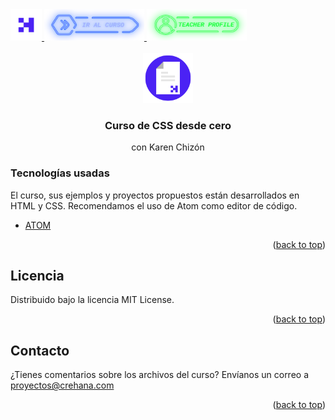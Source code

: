 <div id="top">
  <a href="https://www.crehana.com">
    <img src="images/logo.png" alt="Logo" width="50" height="50">
  </a>
  <a href="https://www.crehana.com/clases/v2/12147/detalle/">
    <img src="images/curso.png" alt="Logo" width="160" height="50">
  </a>
<!-- UPDATE -->
  <a href="https://www.linkedin.com/in/karenchizonf">
    <img src="images/teacher.png" alt="Logo" width="160" height="50">
  </a>
</div>

<!-- PROJECT LOGO -->
<br />
<div align="center">
<!-- UPDATE -->
  <a href="https://github.com/crehana-studentxp/css_desde_cero-karen_chizon">
    <img src="images/project.png" alt="Logo" width="80" height="80">
  </a>
<!-- UPDATE -->
  <h3 align="center">Curso de CSS desde cero</h3>
  <p align="center">con Karen Chizón</h3> 
</div>

### Tecnologías usadas

El curso, sus ejemplos y proyectos propuestos están desarrollados en HTML y CSS.
Recomendamos el uso de Atom como editor de código.

* [ATOM](https://atom.io/)

<p align="right">(<a href="#top">back to top</a>)</p>

<!-- LICENSE -->
## Licencia

Distribuido bajo la licencia MIT License. 

<p align="right">(<a href="#top">back to top</a>)</p>

<!-- CONTACT -->
## Contacto

¿Tienes comentarios sobre los archivos del curso? Envíanos un correo a proyectos@crehana.com

<p align="right">(<a href="#top">back to top</a>)</p>
